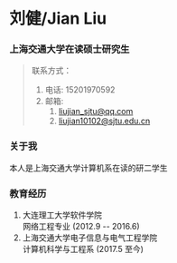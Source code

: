 # 刘健/Jian Liu
### 上海交通大学在读硕士研究生

> 联系方式：
> 1. 电话: 15201970592
> 2. 邮箱: 
>    1. liujian_sjtu@qq.com
>    2. liujian10102@sjtu.edu.cn

### 关于我
本人是上海交通大学计算机系在读的研二学生

### 教育经历
1. 大连理工大学软件学院  
网络工程专业   (2012.9 -- 2016.6)
2. 上海交通大学电子信息与电气工程学院  
计算机科学与工程系   (2017.5 至今)
